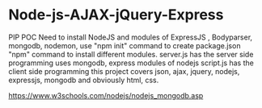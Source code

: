# Node-js-AJAX-jQuery-Express
PIP POC
Need to install NodeJS 
and modules of ExpressJS , Bodyparser, mongodb, nodemon,
use "npm init" command to create package.json
"npm" command to install different modules.
server.js has the server side programming uses mongodb, express modules of nodejs
script.js has the client side programming
this project covers json, ajax, jquery, nodejs, expressjs, mongodb and obviously html, css.

https://www.w3schools.com/nodejs/nodejs_mongodb.asp
